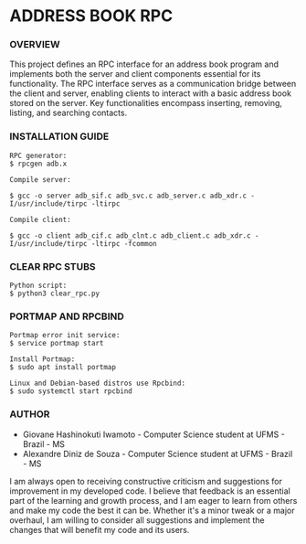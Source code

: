 # ADDRESS BOOK RPC

### **OVERVIEW**

This project defines an RPC interface for an address book program and implements both the server and client components essential for its functionality. The RPC interface serves as a communication bridge between the client and server, enabling clients to interact with a basic address book stored on the server. Key functionalities encompass inserting, removing, listing, and searching contacts.

### **INSTALLATION GUIDE**

```
RPC generator:
$ rpcgen adb.x
```

```
Compile server:

$ gcc -o server adb_sif.c adb_svc.c adb_server.c adb_xdr.c -I/usr/include/tirpc -ltirpc
```

```
Compile client:

$ gcc -o client adb_cif.c adb_clnt.c adb_client.c adb_xdr.c -I/usr/include/tirpc -ltirpc -fcommon
```

### **CLEAR RPC STUBS**

```
Python script:
$ python3 clear_rpc.py
```

### **PORTMAP AND RPCBIND**

```
Portmap error init service:
$ service portmap start

Install Portmap:
$ sudo apt install portmap

Linux and Debian-based distros use Rpcbind:
$ sudo systemctl start rpcbind
```

### **AUTHOR**

- Giovane Hashinokuti Iwamoto - Computer Science student at UFMS - Brazil - MS
- Alexandre Diniz de Souza - Computer Science student at UFMS - Brazil - MS

I am always open to receiving constructive criticism and suggestions for improvement in my developed code. I believe that feedback is an essential part of the learning and growth process, and I am eager to learn from others and make my code the best it can be. Whether it's a minor tweak or a major overhaul, I am willing to consider all suggestions and implement the changes that will benefit my code and its users.
